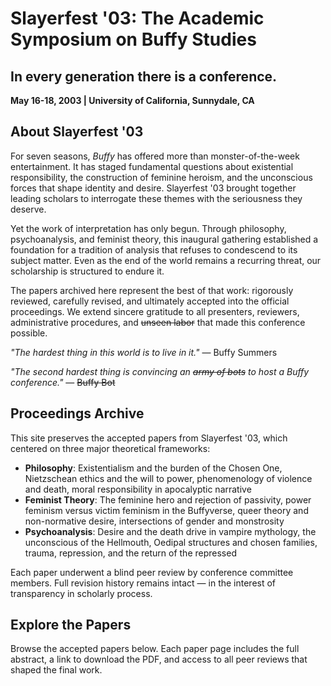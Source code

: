 # Slayerfest '03: The Academic Symposium on Buffy Studies

## In every generation there is a conference.

**May 16-18, 2003 | University of California, Sunnydale, CA**

## About Slayerfest '03

For seven seasons, _Buffy_ has offered more than monster-of-the-week entertainment. It has staged fundamental questions about existential responsibility, the construction of feminine heroism, and the unconscious forces that shape identity and desire. Slayerfest '03 brought together leading scholars to interrogate these themes with the seriousness they deserve.

Yet the work of interpretation has only begun. Through philosophy, psychoanalysis, and feminist theory, this inaugural gathering established a foundation for a tradition of analysis that refuses to condescend to its subject matter. Even as the end of the world remains a recurring threat, our scholarship is structured to endure it.

The papers archived here represent the best of that work: rigorously reviewed, carefully revised, and ultimately accepted into the official proceedings. We extend sincere gratitude to all presenters, reviewers, administrative procedures, and ~~unseen labor~~ that made this conference possible.


_"The hardest thing in this world is to live in it."_ — Buffy Summers

_"The second hardest thing is convincing an ~~army of bots~~ to host a Buffy conference."_ — ~~Buffy Bot~~

## Proceedings Archive

This site preserves the accepted papers from Slayerfest '03, which centered on three major theoretical frameworks:

- **Philosophy**: Existentialism and the burden of the Chosen One, Nietzschean ethics and the will to power, phenomenology of violence and death, moral responsibility in apocalyptic narrative
- **Feminist Theory**: The feminine hero and rejection of passivity, power feminism versus victim feminism in the Buffyverse, queer theory and non-normative desire, intersections of gender and monstrosity
- **Psychoanalysis**: Desire and the death drive in vampire mythology, the unconscious of the Hellmouth, Oedipal structures and chosen families, trauma, repression, and the return of the repressed

Each paper underwent a blind peer review by conference committee members. Full revision history remains intact — in the interest of transparency in scholarly process.

## Explore the Papers

Browse the accepted papers below. Each paper page includes the full abstract, a link to download the PDF, and access to all peer reviews that shaped the final work.

